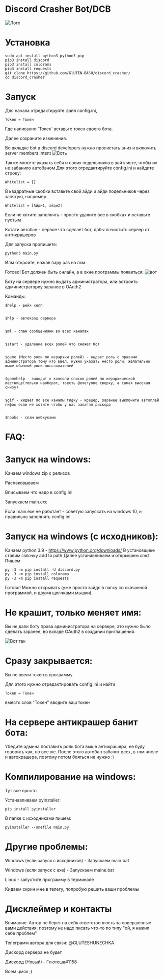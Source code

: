 # Discord Crasher Bot/DCB
![Лого](https://i.ibb.co/VjfhxXQ/photo-2021-02-13-22-31-00.jpg)
# Установка
```
sudo apt install python3 python3-pip
pip3 install discord
pip3 install colorama
pip3 install requests
git clone https://github.com/GlUTEN-BASH/discord_crasher/
cd discord_crasher
```
# Запуск 
Для начала отредактируйте файл config.ini, 
```
Token = Токен
```
Где написанно 'Токен' вставьте токен своего бота.

Далее сохраните изменения.

Во вкладке bot в discord developers нужно пролистать вниз и включить server members intent
![Воть](https://i.ibb.co/c8cZ68g/unknown.png)

Также можете указать себя и своих подельников в вайтлисте, чтобы их не забанило автобаном
Для этого отредактируйте config.ini и найдите строку:
```
Whitelist = []
```
В квадратные скобки вставьте свой айди и айди подельников через запятую, например:
```
Whitelist = [Айди1, айди2]
```

Если не хотите заполнять - просто удалите все в скобках и оставьте пустым

Кстати автобан - первое что сделает бот, дабы почистить сервер от антикрашеров

Для запуска пропишите:
```
python3 main.py
```
Илм откройте, нажав пару раз на лкм

Готово! Бот должен быть онлайн, а в окне программы появиться:
![вот](https://i.ibb.co/CBjMWqf/photo-2021-02-13-22-41-43.jpg)

Боту на сервере нужно выдать администратора, или встроить администраторку заранее в OAuth2

Команды:

```
$help - фейк хелп


$hlp - автокраш сервера


$ml - спам сообщениями во всех каналах


$start - удаление всех ролей что сможет бот


$game (Место роли по иерархии ролей) - выдает роль с правами администратора тому кто ввел, нужно указать место роли, желательно выше обычной роли пользователей


$gamehelp - выводит в консоли список ролей по иерархической лестнице(только наоборот, тоесть @everyone сверху, а самая высокая снизу)


$gif - кидает по все каналы гифку - крашер, заранее выключите автоплей гифок если не хотите чтобы у вас залагал дискорд


$hooks - спам вебхуками
```


# FAQ:
# Запуск на windows:

Качаем windows.zip с релизов

Распаковываем

Вписываем что надо в config.ini

Запускаем main.exe

Если main.exe не работает - советую запускать на windows 10, и правильно заполнять config.ini

# Запуск на windows (с исходников):

Качаем python 3.9 - https://www.python.org/downloads/
В установщике ставим галочку add to path
Далее устанавливаем
и открываем cmd 
Пишем:
```
py -3 -m pip install -U discord.py
py -3 -m pip install colorama
py -3 -m pip install requests
```
Готово! Можно открывать (уже просто зайдя в папку со скачанной программой, и двумя щелчками мышки).


# Не крашит, только меняет имя:

Вы не дали боту права администратора на сервере, это нужно было сделать заранее, во вкладе OAuth2 в создании приглашения.

![Вот так](https://i.ibb.co/nnsgk4w/chrome-kdp4-Swtw22.png)

# Сразу закрывается:

Вы не ввели токен в программу.

Для этого нужно отредактировать config.ini и найти
```
Token = Токен
```
вместо слов "Токен" вводите ваш токен


# На сервере антикрашер банит бота:

Убедите админа поставить роль бота выше антикрашера, не буду говорить как, но все же. После этого автобан забанит всех, в том числе и автокрашера, поэтому потом бояться не нужно :)

# Компилирование на windows:

Тут все просто

Устанавливаем pyinstaller:

```
pip install pyinstaller
```

В папке с исходниками пишем:

```
pyinstaller --onefile main.py
```

# Другие проблемы:

Windows (если запуск с исходников) - Запускаем main.bat

Windows (если запуск с exe) - Запускаем maine.bat

Linux - запустите программу в терминале

Кидаем скрин мне в телегу, попробую решить ваши проблемы

# Дисклеймер и контакты
Внимание: Автор не берет на себя ответственность за совершенные вами действия, поэтому не надо писать что-то по типу "ой, я нажил себе проблем"

Телеграмм автора для связи: @GLUTESHUNECHKA

Дискорд сервера не будет

Дискорд (Новый) - Глютеша#1158

Всем цмок ;)


